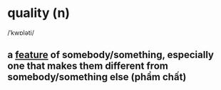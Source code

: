 # quality (n)

/ˈkwɒləti/

## a [feature](../f/feature-n.md#something-important-interesting-or-typical-of-a-place-or-thing-tính-năng) of somebody/something, especially one that makes them different from somebody/something else (phẩm chất)